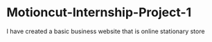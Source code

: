 # Motioncut-Internship-Project-1
I have created a basic business website that is online stationary store
